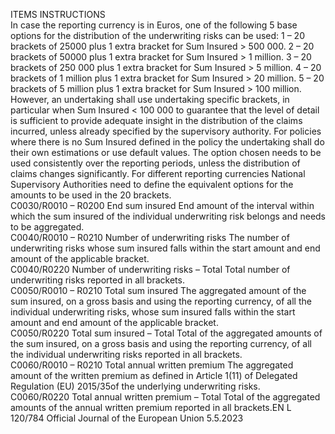  
ITEMS  INSTRUCTIONS  
In case the reporting currency is in Euros, one of the following 5 base options for 
the distribution of the underwriting risks can be used: 
1 – 20 brackets of 25000 plus 1 extra bracket for Sum Insured > 500 000. 
2 – 20 brackets of 50000 plus 1 extra bracket for Sum Insured > 1 million. 
3 – 20 brackets of 250 000 plus 1 extra bracket for Sum Insured > 5 million. 
4 – 20 brackets of 1 million plus 1 extra bracket for Sum Insured > 20 million. 
5 – 20 brackets of 5 million plus 1 extra bracket for Sum Insured > 100 million. 
However, an undertaking shall use undertaking specific brackets, in particular 
when Sum Insured < 100 000 to guarantee that the level of detail is sufficient 
to provide adequate insight in the distribution of the claims incurred, unless 
already specified by the supervisory authority. 
For policies where there is no Sum Insured defined in the policy the undertaking 
shall do their own estimations or use default values. 
The option chosen needs to be used consistently over the reporting periods, 
unless the distribution of claims changes significantly. 
For different reporting currencies National Supervisory Authorities need to define 
the equivalent options for the amounts to be used in the 20 brackets.  
C0030/R0010 – 
R0200  End sum insured  End amount of the interval within which the sum insured of the individual 
underwriting risk belongs and needs to be aggregated.  
C0040/R0010 – 
R0210  Number of underwriting risks  The number of underwriting risks whose sum insured falls within the start 
amount and end amount of the applicable bracket.  
C0040/R0220  Number of underwriting risks 
– Total  Total number of underwriting risks reported in all brackets.  
C0050/R0010 – 
R0210  Total sum insured  The aggregated amount of the sum insured, on a gross basis and using the 
reporting currency, of all the individual underwriting risks, whose sum insured 
falls within the start amount and end amount of the applicable bracket.  
C0050/R0220  Total sum insured – Total  Total of the aggregated amounts of the sum insured, on a gross basis and using 
the reporting currency, of all the individual underwriting risks reported in all 
brackets.  
C0060/R0010 – 
R0210  Total annual written premium  The aggregated amount of the written premium as defined in Article 1(11) of 
Delegated Regulation (EU) 2015/35of the underlying underwriting risks.  
C0060/R0220  Total annual written premium 
– Total  Total of the aggregated amounts of the annual written premium reported in all 
brackets.EN  L 120/784 Official Journal of the European Union 5.5.2023